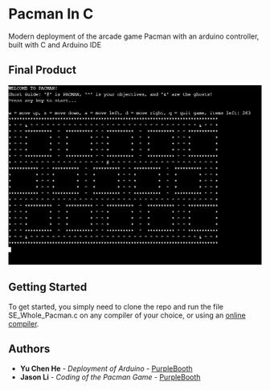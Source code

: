 # Pacman In C

Modern deployment of the arcade game Pacman with an arduino controller, built with C and Arduino IDE

## Final Product

![Interface](images/CLP.JPG)

## Getting Started

To get started, you simply need to clone the repo and run the file SE_Whole_Pacman.c on any compiler of your choice, or using an [online compiler](https://www.onlinegdb.com/online_c_compiler).


## Authors

* **Yu Chen He** - *Deployment of Arduino* - [PurpleBooth](https://git.uwaterloo.ca/yc4he)
* **Jason Li** - *Coding of the Pacman Game* - [PurpleBooth](https://git.uwaterloo.ca/j989li)
